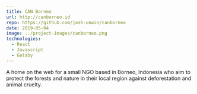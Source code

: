 ```yaml
---
title: CAN Borneo
url: http://canborneo.id
repo: https://github.com/josh-unwin/canborneo
date: 2019-05-04
image: ../project-images/canborneo.png
technologies:
  - React
  - Javascript
  - Gatsby
---
```

A home on the web for a small NGO based in Borneo, Indonesia who aim to protect the forests and nature in their local region against deforestation and animal cruelty.
